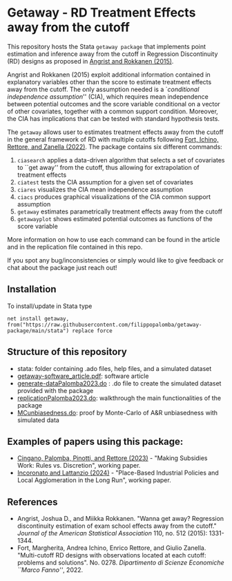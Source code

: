 # Getaway - RD Treatment Effects away from the cutoff

This repository hosts the Stata `getaway package` that implements point estimation and inference away from the cutoff in Regression Discontinuity (RD) designs as proposed in [Angrist and Rokkanen (2015)](https://economics.mit.edu/files/10851).

Angrist and Rokkanen (2015) exploit additional information contained in explanatory variables other than the score to estimate treatment effects away from the cutoff. The only assumption needed is a \`_conditional independence assumption_'' (CIA), which requires mean independence between potential outcomes and the score variable conditional on a vector of other covariates, together with a common support condition. Moreover, the CIA has implications that can be tested with standard hypothesis tests.

The `getaway` allows user to estimates treatment effects away from the cutoff in the general framework of RD with multiple cutoffs following [Fort, Ichino, Rettore, and Zanella (2022)](http://www.andreaichino.it/wp-content/uploads/FIRZ_Stacking.pdf). The package contains six different commands:

1. `ciasearch` applies a data-driven algorithm that selects a set of covariates to ``get away'' from the cutoff, thus allowing for extrapolation of treatment effects
2. `ciatest` tests the CIA assumption for a given set of covariates
3. `ciares` visualizes the CIA mean independence assumption
4. `ciacs` produces graphical visualizations of the CIA common support assumption
5. `getaway` estimates parametrically treatment effects away from the cutoff
6. `getawayplot` shows estimated potential outcomes as functions of the score variable

More information on how to use each command can be found in the article and in the replication file contained in this repo.

If you spot any bug/inconsistencies or simply would like to give feedback or chat about the package just reach out!

## Installation

To install/update in Stata type

```
net install getaway, from("https://raw.githubusercontent.com/filippopalomba/getaway-package/main/stata") replace force 
```

## Structure of this repository

- stata: folder containing .ado files, help files, and a simulated dataset
- [getaway-software_article.pdf](https://filippopalomba.github.io/docs/Palomba_2023_getaway.pdf): software article
- [generate-dataPalomba2023.do](https://github.com/filippopalomba/getaway-package/blob/main/generate-dataPalomba2023.do) : .do file to create the simulated dataset provided with the package
- [replicationPalomba2023.do](https://github.com/filippopalomba/getaway-package/blob/main/replication-Palomba2023.do): walkthrough the main functionalities of the package
- [MCunbiasedness.do](https://github.com/filippopalomba/getaway-package/blob/main/MCunbiasedness.do): proof by Monte-Carlo of A&R unbiasedness with simulated data

## Examples of papers using this package:

- [Cingano, Palomba, Pinotti, and Rettore (2023)](https://filippopalomba.github.io/docs/Cingano-Palomba-Pinotti-Rettore_2023_subsidies_main.pdf) - "Making Subsidies Work: Rules vs. Discretion", working paper.
- [Incoronato and Lattanzio (2024)](https://lincoronato.github.io/files/jmp_incoronato.pdf) - "Place-Based Industrial Policies and Local Agglomeration in the Long Run", working paper.

## References

- Angrist, Joshua D., and Miikka Rokkanen. "Wanna get away? Regression discontinuity estimation of exam school effects away from the cutoff." _Journal of the American Statistical Association_ 110, no. 512 (2015): 1331-1344.
- Fort, Margherita, Andrea Ichino, Enrico Rettore, and Giulio Zanella. "Multi-cutoff RD designs with observations located at each cutoff: problems and solutions". No. 0278. _Dipartimento di Scienze Economiche ``Marco Fanno''_, 2022.
